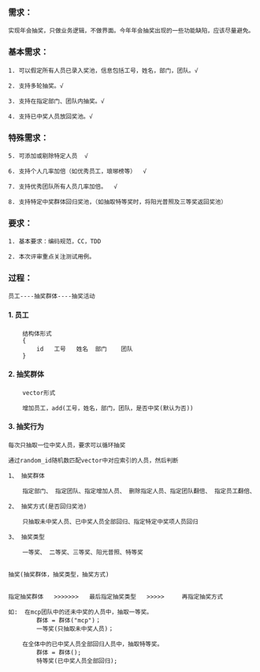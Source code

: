 ### 需求：
    实现年会抽奖，只做业务逻辑，不做界面。今年年会抽奖出现的一些功能缺陷，应该尽量避免。

### 基本需求：

    1. 可以假定所有人员已录入奖池，信息包括工号，姓名，部门，团队。√
    
    2. 支持多轮抽奖。√
    
    3. 支持在指定部门、团队内抽奖。√
    
    4. 支持已中奖人员放回奖池。√

### 特殊需求：

    5. 可添加或剔除特定人员  √
    
    6. 支持个人几率加倍（如优秀员工，琅琊榜等）  √
    
    7. 支持优秀团队所有人员几率加倍。  √
    
    8. 支持特定中奖群体回归奖池，（如抽取特等奖时，将阳光普照及三等奖返回奖池）
    
    
### 要求：

    1. 基本要求：编码规范，CC，TDD
    
    2. 本次评审重点关注测试用例。
    
    
### 过程：

    员工----抽奖群体----抽奖活动
     
#### 1. 员工 
    
        结构体形式 
        {
            id   工号   姓名  部门    团队 
        }
        
#### 2. 抽奖群体
    
        vector形式
        
        增加员工，add(工号，姓名，部门，团队，是否中奖(默认为否))
        
#### 3. 抽奖行为

    每次只抽取一位中奖人员，要求可以循环抽奖
    
    通过random_id随机数匹配vector中对应索引的人员，然后判断

    1、 抽奖群体
    
        指定部门、 指定团队、指定增加人员、 删除指定人员、指定团队翻倍、 指定员工翻倍、

    2、 抽奖方式(是否回归奖池)
    
        只抽取未中奖人员、已中奖人员全部回归、指定特定中奖项人员回归
    
    3、 抽奖类型
        
        一等奖、 二等奖、三等奖、阳光普照、特等奖
        
    
    抽奖(抽奖群体，抽奖类型，抽奖方式)
                
                
    指定抽奖群体   >>>>>>>   最后指定抽奖类型   >>>>>     再指定抽奖方式
    
    如:  在mcp团队中的还未中奖的人员中，抽取一等奖。
            群体 = 群体("mcp")；
            一等奖(只抽取未中奖人员)；
        
        在全体中的已中奖人员全部回归人员中，抽取特等奖。
            群体 = 群体();
            特等奖(已中奖人员全部回归);
